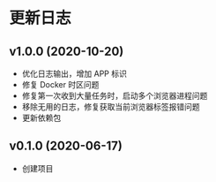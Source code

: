 # 更新日志

## v1.0.0 (2020-10-20)

- 优化日志输出，增加 APP 标识
- 修复 Docker 时区问题
- 修复第一次收到大量任务时，启动多个浏览器进程问题
- 移除无用的日志，修复获取当前浏览器标签报错问题
- 更新依赖包

## v0.1.0 (2020-06-17)

- 创建项目
